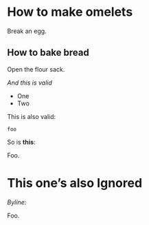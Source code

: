 # How to make omelets

Break an egg.

## How to bake bread

Open the flour sack.

*And this is valid*

* One
* Two

This is also valid:

    foo

So is **this**:

Foo.

# This one’s also Ignored

_Byline_:

Foo.
